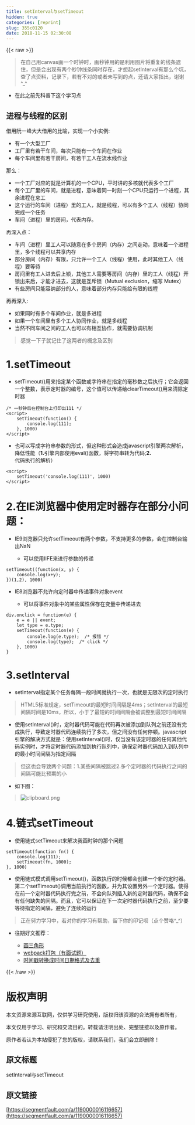 ```yaml
---
title: setInterval与setTimeout
hidden: true
categories: [reprint]
slug: 355c0120
date: 2018-11-15 02:30:08
---
```


{{< raw >}}
<blockquote>&#x5728;&#x81EA;&#x5DF1;&#x7528;canvas&#x753B;&#x4E00;&#x4E2A;&#x65F6;&#x949F;&#x65F6;&#xFF0C;&#x753B;&#x79D2;&#x949F;&#x7528;&#x7684;&#x662F;&#x5229;&#x7528;&#x56FE;&#x7247;&#x5C06;&#x91CD;&#x590D;&#x7684;&#x7EBF;&#x6761;&#x906E;&#x4F4F;&#xFF0C;&#x4F46;&#x662F;&#x4F1A;&#x51FA;&#x73B0;&#x6709;&#x4E24;&#x4E2A;&#x79D2;&#x949F;&#x7EBF;&#x6761;&#x540C;&#x65F6;&#x5B58;&#x5728;&#xFF0C;&#x624D;&#x60F3;&#x8D77;setInterval&#x6709;&#x90A3;&#x4E48;&#x4E2A;&#x5751;&#xFF0C;&#x67E5;&#x4E86;&#x70B9;&#x8D44;&#x6599;&#xFF0C;&#x8BB0;&#x5F55;&#x4E0B;&#xFF0C;&#x82E5;&#x6709;&#x4E0D;&#x5BF9;&#x7684;&#x6216;&#x8005;&#x672A;&#x5199;&#x5230;&#x7684;&#x70B9;&#xFF0C;&#x8FD8;&#x8BF7;&#x5927;&#x5BB6;&#x6307;&#x51FA;&#xFF0C;&#x8C22;&#x8C22;^_^</blockquote><ul><li>&#x5728;&#x6B64;&#x4E4B;&#x524D;&#x5148;&#x79D1;&#x666E;&#x4E0B;&#x8FD9;&#x4E2A;&#x5B66;&#x4E60;&#x70B9;</li></ul><h2>&#x8FDB;&#x7A0B;&#x4E0E;&#x7EBF;&#x7A0B;&#x7684;&#x533A;&#x522B;</h2><p>&#x501F;&#x7528;&#x962E;&#x4E00;&#x5CF0;&#x5927;&#x5927;&#x501F;&#x7528;&#x7684;&#x6BD4;&#x55BB;&#xFF0C;&#x5B9E;&#x73B0;&#x4E00;&#x4E2A;&#x5C0F;&#x5B9E;&#x4F8B;:</p><ul><li>&#x6709;&#x4E00;&#x4E2A;&#x5927;&#x578B;&#x5DE5;&#x5382;</li><li>&#x5DE5;&#x5382;&#x91CC;&#x6709;&#x82E5;&#x5E72;&#x8F66;&#x95F4;&#xFF0C;&#x6BCF;&#x6B21;&#x53EA;&#x80FD;&#x6709;&#x4E00;&#x4E2A;&#x8F66;&#x95F4;&#x5728;&#x4F5C;&#x4E1A;</li><li>&#x6BCF;&#x4E2A;&#x8F66;&#x95F4;&#x91CC;&#x6709;&#x82E5;&#x5E72;&#x623F;&#x95F4;&#xFF0C;&#x6709;&#x82E5;&#x5E72;&#x5DE5;&#x4EBA;&#x5728;&#x6D41;&#x6C34;&#x7EBF;&#x4F5C;&#x4E1A;</li></ul><p>&#x90A3;&#x4E48;&#xFF1A;</p><ul><li>&#x4E00;&#x4E2A;&#x5DE5;&#x5382;&#x5BF9;&#x5E94;&#x7684;&#x5C31;&#x662F;&#x8BA1;&#x7B97;&#x673A;&#x7684;&#x4E00;&#x4E2A;CPU&#xFF0C;&#x5E73;&#x65F6;&#x8BB2;&#x7684;&#x591A;&#x6838;&#x5C31;&#x4EE3;&#x8868;&#x591A;&#x4E2A;&#x5DE5;&#x5382;</li><li>&#x6BCF;&#x4E2A;&#x5DE5;&#x5382;&#x91CC;&#x7684;&#x8F66;&#x95F4;&#xFF0C;&#x5C31;&#x662F;&#x8FDB;&#x7A0B;&#xFF0C;&#x610F;&#x5473;&#x7740;&#x540C;&#x4E00;&#x65F6;&#x523B;&#x4E00;&#x4E2A;CPU&#x53EA;&#x8FD0;&#x884C;&#x4E00;&#x4E2A;&#x8FDB;&#x7A0B;&#xFF0C;&#x5176;&#x4F59;&#x8FDB;&#x7A0B;&#x5728;&#x6020;&#x5DE5;</li><li>&#x8FD9;&#x4E2A;&#x8FD0;&#x884C;&#x7684;&#x8F66;&#x95F4;&#xFF08;&#x8FDB;&#x7A0B;&#xFF09;&#x91CC;&#x7684;&#x5DE5;&#x4EBA;&#xFF0C;&#x5C31;&#x662F;&#x7EBF;&#x7A0B;&#xFF0C;&#x53EF;&#x4EE5;&#x6709;&#x591A;&#x4E2A;&#x5DE5;&#x4EBA;&#xFF08;&#x7EBF;&#x7A0B;&#xFF09;&#x534F;&#x540C;&#x5B8C;&#x6210;&#x4E00;&#x4E2A;&#x4EFB;&#x52A1;</li><li>&#x8F66;&#x95F4;&#xFF08;&#x8FDB;&#x7A0B;&#xFF09;&#x91CC;&#x7684;&#x623F;&#x95F4;&#xFF0C;&#x4EE3;&#x8868;&#x5185;&#x5B58;&#x3002;</li></ul><p>&#x518D;&#x6DF1;&#x5165;&#x70B9;&#xFF1A;</p><ul><li>&#x8F66;&#x95F4;&#xFF08;&#x8FDB;&#x7A0B;&#xFF09;&#x91CC;&#x5DE5;&#x4EBA;&#x53EF;&#x4EE5;&#x968F;&#x610F;&#x5728;&#x591A;&#x4E2A;&#x623F;&#x95F4;&#xFF08;&#x5185;&#x5B58;&#xFF09;&#x4E4B;&#x95F4;&#x8D70;&#x52A8;&#xFF0C;&#x610F;&#x5473;&#x7740;&#x4E00;&#x4E2A;&#x8FDB;&#x7A0B;&#x91CC;&#xFF0C;&#x591A;&#x4E2A;&#x7EBF;&#x7A0B;&#x53EF;&#x4EE5;&#x5171;&#x4EAB;&#x5185;&#x5B58;</li><li>&#x90E8;&#x5206;&#x623F;&#x95F4;&#xFF08;&#x5185;&#x5B58;&#xFF09;&#x6709;&#x9650;&#xFF0C;&#x53EA;&#x5141;&#x8BB8;&#x4E00;&#x4E2A;&#x5DE5;&#x4EBA;&#xFF08;&#x7EBF;&#x7A0B;&#xFF09;&#x4F7F;&#x7528;&#xFF0C;&#x6B64;&#x65F6;&#x5176;&#x4ED6;&#x5DE5;&#x4EBA;&#xFF08;&#x7EBF;&#x7A0B;&#xFF09;&#x8981;&#x7B49;&#x5F85;</li><li>&#x623F;&#x95F4;&#x91CC;&#x6709;&#x5DE5;&#x4EBA;&#x8FDB;&#x53BB;&#x540E;&#x4E0A;&#x9501;&#xFF0C;&#x5176;&#x4ED6;&#x5DE5;&#x4EBA;&#x9700;&#x8981;&#x7B49;&#x623F;&#x95F4;&#xFF08;&#x5185;&#x5B58;&#xFF09;&#x91CC;&#x7684;&#x5DE5;&#x4EBA;&#xFF08;&#x7EBF;&#x7A0B;&#xFF09;&#x5F00;&#x9501;&#x51FA;&#x6765;&#x540E;&#xFF0C;&#x624D;&#x80FD;&#x624D;&#x8FDB;&#x53BB;&#xFF0C;&#x8FD9;&#x5C31;&#x662F;&#x4E92;&#x65A5;&#x9501;&#xFF08;Mutual exclusion&#xFF0C;&#x7F29;&#x5199; Mutex&#xFF09;</li><li>&#x6709;&#x4E9B;&#x623F;&#x95F4;&#x53EA;&#x80FD;&#x5BB9;&#x7EB3;&#x90E8;&#x5206;&#x7684;&#x4EBA;&#xFF0C;&#x610F;&#x5473;&#x7740;&#x90E8;&#x5206;&#x5185;&#x5B58;&#x53EA;&#x80FD;&#x7ED9;&#x6709;&#x9650;&#x7684;&#x7EBF;&#x7A0B;</li></ul><p>&#x518D;&#x518D;&#x6DF1;&#x5165;:</p><ul><li>&#x5982;&#x679C;&#x540C;&#x65F6;&#x6709;&#x591A;&#x4E2A;&#x8F66;&#x95F4;&#x4F5C;&#x4E1A;&#xFF0C;&#x5C31;&#x662F;&#x591A;&#x8FDB;&#x7A0B;</li><li>&#x5982;&#x679C;&#x4E00;&#x4E2A;&#x8F66;&#x95F4;&#x91CC;&#x6709;&#x591A;&#x4E2A;&#x5DE5;&#x4EBA;&#x534F;&#x540C;&#x4F5C;&#x4E1A;&#xFF0C;&#x5C31;&#x662F;&#x591A;&#x7EBF;&#x7A0B;</li><li>&#x5F53;&#x7136;&#x4E0D;&#x540C;&#x8F66;&#x95F4;&#x4E4B;&#x95F4;&#x7684;&#x5DE5;&#x4EBA;&#x4E5F;&#x53EF;&#x4EE5;&#x6709;&#x76F8;&#x4E92;&#x534F;&#x4F5C;&#xFF0C;&#x5C31;&#x9700;&#x8981;&#x534F;&#x8C03;&#x673A;&#x5236;</li></ul><blockquote>&#x611F;&#x89C9;&#x4E00;&#x4E0B;&#x5B50;&#x5C31;&#x8BB0;&#x4F4F;&#x4E86;&#x8FD9;&#x4E24;&#x8005;&#x7684;&#x6982;&#x5FF5;&#x53CA;&#x533A;&#x522B;</blockquote><h1>1.setTimeout</h1><ul><li>setTimeout()&#x7528;&#x6765;&#x6307;&#x5B9A;&#x67D0;&#x4E2A;&#x51FD;&#x6570;&#x6216;&#x5B57;&#x7B26;&#x4E32;&#x5728;&#x6307;&#x5B9A;&#x7684;&#x6BEB;&#x79D2;&#x6570;&#x4E4B;&#x540E;&#x6267;&#x884C;&#xFF1B;&#x5B83;&#x4F1A;&#x8FD4;&#x56DE;&#x4E00;&#x4E2A;&#x6574;&#x6570;&#xFF0C;&#x8868;&#x793A;&#x5B9A;&#x65F6;&#x5668;&#x7684;&#x7F16;&#x53F7;&#xFF0C;&#x8FD9;&#x4E2A;&#x503C;&#x53EF;&#x4EE5;&#x4F20;&#x9012;&#x7ED9;clearTimeout()&#x7528;&#x6765;&#x6E05;&#x9664;&#x5B9A;&#x65F6;&#x5668;</li></ul><pre><code>/* &#x4E00;&#x79D2;&#x949F;&#x540E;&#x5728;&#x63A7;&#x5236;&#x53F0;&#x4E0A;&#x6253;&#x5370;&#x51FA;111 */
&lt;script&gt;
    setTimeout(function() {
        console.log(111);
    }, 1000)
&lt;/script&gt;</code></pre><ul><li>&#x4E5F;&#x53EF;&#x4EE5;&#x5199;&#x6210;&#x5B57;&#x7B26;&#x4E32;&#x53C2;&#x6570;&#x7684;&#x5F62;&#x5F0F;&#xFF0C;&#x4F46;&#x8FD9;&#x79CD;&#x5F62;&#x5F0F;&#x4F1A;&#x9020;&#x6210;javascript&#x5F15;&#x64CE;&#x4E24;&#x6B21;&#x89E3;&#x6790;&#xFF0C;&#x964D;&#x4F4E;&#x6027;&#x80FD;&#xFF08;<strong>1.</strong>&#x5F15;&#x64CE;&#x5185;&#x90E8;&#x4F7F;&#x7528;eval()&#x51FD;&#x6570;&#xFF0C;&#x5C06;&#x5B57;&#x7B26;&#x4E32;&#x8F6C;&#x4E3A;&#x4EE3;&#x7801;;<strong>2.</strong>&#x4EE3;&#x7801;&#x6267;&#x884C;&#x7684;&#x89E3;&#x6790;&#xFF09;</li></ul><pre><code>&lt;script&gt;
    setTimeout(&apos;console.log(111)&apos;, 1000)
&lt;/script&gt;</code></pre><h1>2.&#x5728;IE&#x6D4F;&#x89C8;&#x5668;&#x4E2D;&#x4F7F;&#x7528;&#x5B9A;&#x65F6;&#x5668;&#x5B58;&#x5728;&#x90E8;&#x5206;&#x5C0F;&#x95EE;&#x9898;&#xFF1A;</h1><ul><li><p>IE9&#x6D4F;&#x89C8;&#x5668;&#x53EA;&#x5141;&#x8BB8;setTimeout&#x6709;&#x4E24;&#x4E2A;&#x53C2;&#x6570;&#xFF0C;&#x4E0D;&#x652F;&#x6301;&#x66F4;&#x591A;&#x7684;&#x53C2;&#x6570;&#xFF0C;&#x4F1A;&#x5728;&#x63A7;&#x5236;&#x53F0;&#x8F93;&#x51FA;NaN</p><ul><li>&#x53EF;&#x4EE5;&#x4F7F;&#x7528;IIFE&#x6765;&#x8FDB;&#x884C;&#x53C2;&#x6570;&#x7684;&#x4F20;&#x9012;</li></ul></li></ul><pre><code>setTimeout((function(x, y) {
    console.log(x+y);
})(1,2), 1000)</code></pre><ul><li><p>IE8&#x6D4F;&#x89C8;&#x5668;&#x4E0D;&#x5141;&#x8BB8;&#x5411;&#x5B9A;&#x65F6;&#x5668;&#x4E2D;&#x4F20;&#x9012;&#x4E8B;&#x4EF6;&#x5BF9;&#x8C61;event</p><ul><li>&#x53EF;&#x4EE5;&#x5C06;&#x4E8B;&#x4EF6;&#x5BF9;&#x8C61;&#x4E2D;&#x7684;&#x67D0;&#x4E9B;&#x5C5E;&#x6027;&#x4FDD;&#x5B58;&#x5728;&#x53D8;&#x91CF;&#x4E2D;&#x4F20;&#x9012;&#x8FDB;&#x53BB;</li></ul></li></ul><pre><code>div.onclick = function(e) {
    e = e || event;
    let type = e.type;
    setTimeout(function(e) {
        console.log(e.type);  /* &#x62A5;&#x9519; */
        console.log(type);  /* click */
    }, 1000)
}</code></pre><h1>3.setInterval</h1><ul><li>setInterval&#x6307;&#x5B9A;&#x67D0;&#x4E2A;&#x4EFB;&#x52A1;&#x6BCF;&#x9694;&#x4E00;&#x6BB5;&#x65F6;&#x95F4;&#x5C31;&#x6267;&#x884C;&#x4E00;&#x6B21;&#xFF0C;&#x4E5F;&#x5C31;&#x662F;&#x65E0;&#x9650;&#x6B21;&#x7684;&#x5B9A;&#x65F6;&#x6267;&#x884C;</li></ul><blockquote>HTML5&#x6807;&#x51C6;&#x89C4;&#x5B9A;&#xFF0C;setTimeout&#x7684;&#x6700;&#x77ED;&#x65F6;&#x95F4;&#x95F4;&#x9694;&#x662F;4ms&#xFF1B;setInterval&#x7684;&#x6700;&#x77ED;&#x95F4;&#x9694;&#x65F6;&#x95F4;&#x662F;10ms&#xFF0C;&#x6240;&#x4EE5;&#xFF0C;&#x5C0F;&#x4E8E;&#x4E86;&#x6700;&#x77ED;&#x7684;&#x65F6;&#x95F4;&#x95F4;&#x9694;&#x4F1A;&#x88AB;&#x8C03;&#x6574;&#x5230;&#x6700;&#x77ED;&#x65F6;&#x95F4;&#x95F4;&#x9694;</blockquote><ul><li>&#x4F7F;&#x7528;setInterval()&#x65F6;&#xFF0C;&#x5B9A;&#x65F6;&#x5668;&#x4EE3;&#x7801;&#x53EF;&#x80FD;&#x5728;&#x4EE3;&#x7801;&#x518D;&#x6B21;&#x88AB;&#x6DFB;&#x52A0;&#x5230;&#x961F;&#x5217;&#x4E4B;&#x524D;&#x8FD8;&#x6CA1;&#x6709;&#x5B8C;&#x6210;&#x6267;&#x884C;&#xFF0C;&#x5BFC;&#x81F4;&#x5B9A;&#x65F6;&#x5668;&#x4EE3;&#x7801;&#x8FDE;&#x7EED;&#x6267;&#x884C;&#x4E86;&#x591A;&#x6B21;&#xFF0C;&#x4F46;&#x4E4B;&#x95F4;&#x6CA1;&#x6709;&#x4EFB;&#x4F55;&#x505C;&#x987F;&#x3002;javascript&#x5F15;&#x64CE;&#x7684;&#x89E3;&#x51B3;&#x65B9;&#x5F0F;&#x5C31;&#x662F;&#xFF1A;&#x4F7F;&#x7528;setInterval()&#x65F6;&#xFF0C;&#x4EC5;&#x5F53;&#x6CA1;&#x6709;&#x8BE5;&#x5B9A;&#x65F6;&#x5668;&#x7684;&#x4EFB;&#x4F55;&#x5176;&#x4ED6;&#x4EE3;&#x7801;&#x5B9E;&#x4F8B;&#x65F6;&#xFF0C;&#x624D;&#x5C06;&#x5B9A;&#x65F6;&#x5668;&#x4EE3;&#x7801;&#x6DFB;&#x52A0;&#x5230;&#x6267;&#x884C;&#x961F;&#x5217;&#x4E2D;&#xFF0C;&#x786E;&#x4FDD;&#x5B9A;&#x65F6;&#x5668;&#x4EE3;&#x7801;&#x52A0;&#x5165;&#x5230;&#x961F;&#x5217;&#x4E2D;&#x7684;&#x6700;&#x5C0F;&#x65F6;&#x95F4;&#x95F4;&#x9694;&#x4E3A;&#x6307;&#x5B9A;&#x95F4;&#x9694;</li></ul><blockquote>&#x4F46;&#x8FD9;&#x4E5F;&#x4F1A;&#x5BFC;&#x81F4;&#x4E24;&#x4E2A;&#x95EE;&#x9898;&#xFF1A;1.&#x67D0;&#x4E9B;&#x95F4;&#x9694;&#x88AB;&#x8DF3;&#x8FC7;2.&#x591A;&#x4E2A;&#x5B9A;&#x65F6;&#x5668;&#x7684;&#x4EE3;&#x7801;&#x6267;&#x884C;&#x4E4B;&#x95F4;&#x7684;&#x95F4;&#x9694;&#x53EF;&#x80FD;&#x6BD4;&#x9884;&#x671F;&#x7684;&#x5C0F;</blockquote><ul><li>&#x5982;&#x4E0B;&#x56FE;&#xFF1A;</li></ul><blockquote><span class="img-wrap"><img data-src="/img/bVbfMOy?w=558&amp;h=239" src="https://static.alili.tech/img/bVbfMOy?w=558&amp;h=239" alt="clipboard.png" title="clipboard.png"></span></blockquote><h1>4.&#x94FE;&#x5F0F;setTimeout</h1><ul><li>&#x4F7F;&#x7528;&#x94FE;&#x5F0F;setTimeout&#x6765;&#x89E3;&#x51B3;&#x6211;&#x753B;&#x65F6;&#x949F;&#x7684;&#x90A3;&#x4E2A;&#x95EE;&#x9898;</li></ul><pre><code>setTimeout(function fn() {
    console.log(111);
    setTimeout(fn, 1000);
}, 1000)</code></pre><ul><li>&#x4F7F;&#x7528;&#x94FE;&#x5F0F;&#x6A21;&#x5F0F;&#x8C03;&#x7528;setTimeout()&#xFF0C;&#x51FD;&#x6570;&#x6267;&#x884C;&#x7684;&#x65F6;&#x5019;&#x90FD;&#x4F1A;&#x521B;&#x5EFA;&#x4E00;&#x4E2A;&#x65B0;&#x7684;&#x5B9A;&#x65F6;&#x5668;&#x3002;&#x7B2C;&#x4E8C;&#x4E2A;setTimeout()&#x8C03;&#x7528;&#x5F53;&#x524D;&#x6267;&#x884C;&#x7684;&#x51FD;&#x6570;&#xFF0C;&#x5E76;&#x4E3A;&#x5176;&#x8BBE;&#x7F6E;&#x53E6;&#x5916;&#x4E00;&#x4E2A;&#x5B9A;&#x65F6;&#x5668;&#x3002;&#x4F7F;&#x5F97;&#x5728;&#x524D;&#x4E00;&#x4E2A;&#x5B9A;&#x65F6;&#x5668;&#x4EE3;&#x7801;&#x6267;&#x884C;&#x5B8C;&#x4E4B;&#x524D;&#xFF0C;&#x4E0D;&#x4F1A;&#x5411;&#x961F;&#x5217;&#x63D2;&#x5165;&#x65B0;&#x7684;&#x5B9A;&#x65F6;&#x5668;&#x4EE3;&#x7801;&#xFF0C;&#x786E;&#x4FDD;&#x4E0D;&#x4F1A;&#x6709;&#x4EFB;&#x4F55;&#x7F3A;&#x5931;&#x7684;&#x95F4;&#x9694;&#x3002;&#x800C;&#x4E14;&#xFF0C;&#x5B83;&#x53EF;&#x4EE5;&#x4FDD;&#x8BC1;&#x5728;&#x4E0B;&#x4E00;&#x6B21;&#x5B9A;&#x65F6;&#x5668;&#x4EE3;&#x7801;&#x6267;&#x884C;&#x4E4B;&#x524D;&#xFF0C;&#x81F3;&#x5C11;&#x8981;&#x7B49;&#x5F85;&#x6307;&#x5B9A;&#x7684;&#x95F4;&#x9694;&#xFF0C;&#x907F;&#x514D;&#x4E86;&#x8FDE;&#x7EED;&#x7684;&#x8FD0;&#x884C;</li></ul><blockquote>&#x6B63;&#x5728;&#x52AA;&#x529B;&#x5B66;&#x4E60;&#x4E2D;&#xFF0C;&#x82E5;&#x5BF9;&#x4F60;&#x7684;&#x5B66;&#x4E60;&#x6709;&#x5E2E;&#x52A9;&#xFF0C;&#x7559;&#x4E0B;&#x4F60;&#x7684;&#x5370;&#x8BB0;&#x5457;&#xFF08;&#x70B9;&#x4E2A;&#x8D5E;&#x54AF;^_^&#xFF09;</blockquote><ul><li><p>&#x5F80;&#x671F;&#x597D;&#x6587;&#x63A8;&#x8350;&#xFF1A;</p><ul><li><a href="https://segmentfault.com/a/1190000016082968">&#x753B;&#x4E09;&#x89D2;&#x5F62;</a></li><li><a href="https://segmentfault.com/a/1190000016068450">webpack&#x6253;&#x5305;&#xFF08;&#x6709;&#x9762;&#x8BD5;&#x9898;&#xFF09;</a></li><li><a href="https://segmentfault.com/a/1190000016068264">&#x65F6;&#x95F4;&#x6233;&#x8F6C;&#x6362;&#x6210;&#x65F6;&#x95F4;&#x65E5;&#x671F;&#x683C;&#x5F0F;&#x53CA;&#x53BB;&#x91CD;</a></li></ul></li></ul>
{{< /raw >}}

# 版权声明
本文资源来源互联网，仅供学习研究使用，版权归该资源的合法拥有者所有，

本文仅用于学习、研究和交流目的。转载请注明出处、完整链接以及原作者。 

原作者若认为本站侵犯了您的版权，请联系我们，我们会立即删除！

## 原文标题
setInterval与setTimeout

## 原文链接
[https://segmentfault.com/a/1190000016116657](https://segmentfault.com/a/1190000016116657)

